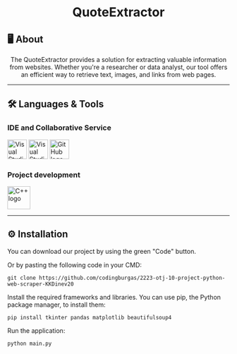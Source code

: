 <h1 align = "center"> QuoteExtractor </h1>

## 🖥️ About
<p align = "center">
The QuoteExtractor provides a solution for extracting valuable information from websites. Whether you're a researcher or data analyst, our tool offers an efficient way to retrieve text, images, and links from web pages.<br>
</p>

<hr> 

## 🛠️ Languages & Tools
### IDE and Collaborative Service
<p align = "left">
    <a href="https://visualstudio.microsoft.com/vs/"><img src="https://cdn.discordapp.com/attachments/941026316482936902/1125849360165523456/image.png" alt="Visual Studio 2022 logo" width=44px /></a>
    <a href="https://code.visualstudio.com"><img src="https://cdn.discordapp.com/attachments/941026316482936902/1125849348715057242/image.png" alt="Visual Studio Code logo" width=44px /></a>
    <a href="https://github.com/"><img src="https://cdn.discordapp.com/attachments/941026316482936902/1125849369602691132/image.png" alt="GitHub logo" width=44px /></a>
</p>

### Project development
<p align = "left">
    <a href="https://www.cplusplus.com/"><img src="https://cdn.discordapp.com/attachments/941026316482936902/1125849213566189799/image.png" alt="C++ logo" width=52px /></a>
</p>

<hr> 

## ⚙ Installation

You can download our project by using the green "Code" button.

Or by pasting the following code in your CMD:
```
git clone https://github.com/codingburgas/2223-otj-10-project-python-web-scraper-KKDinev20
```

Install the required frameworks and libraries. You can use pip, the Python package manager, to install them:

```
pip install tkinter pandas matplotlib beautifulsoup4
```
Run the application:

```
python main.py
```
